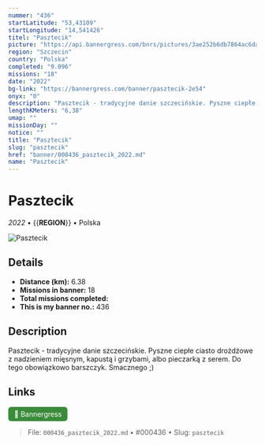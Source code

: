 ```yaml
---
nummer: "436"
startLatitude: "53,43109"
startLongitude: "14,541426"
titel: "Pasztecik"
picture: "https://api.bannergress.com/bnrs/pictures/3ae252b6db7864ac6dacb0979f6dab1e"
region: "Szczecin"
country: "Polska"
completed: "9.096"
missions: "18"
date: "2022"
bg-link: "https://bannergress.com/banner/pasztecik-2e54"
onyx: "0"
description: "Pasztecik - tradycyjne danie szczecińskie. Pyszne ciepłe ciasto drożdżowe z nadzieniem mięsnym, kapustą i grzybami, albo pieczarką z serem. Do tego obowiązkowo barszczyk.\nSmacznego ;)"
lengthKMeters: "6,38"
umap: ""
missionDay: ""
notice: ""
title: "Pasztecik"
slug: "pasztecik"
href: "banner/000436_pasztecik_2022.md"
name: "Pasztecik"
---
```

# Pasztecik

*2022* • {{__REGION__}} • Polska

![Pasztecik](https://api.bannergress.com/bnrs/pictures/3ae252b6db7864ac6dacb0979f6dab1e)



## Details
- **Distance (km):** 6.38
- **Missions in banner:** 18
- **Total missions completed:** 
- **This is my banner no.:** 436



## Description
Pasztecik - tradycyjne danie szczecińskie. Pyszne ciepłe ciasto drożdżowe z nadzieniem mięsnym, kapustą i grzybami, albo pieczarką z serem. Do tego obowiązkowo barszczyk.
Smacznego ;)



## Links
<a href="https://bannergress.com/banner/pasztecik-2e54" target="_blank" style="display:inline-block;margin-right:8px;padding:6px 12px;background:#3c8b3c;color:#fff;text-decoration:none;border-radius:6px;">🔗 Bannergress</a>



> File: `000436_pasztecik_2022.md` • #000436 • Slug: `pasztecik`
